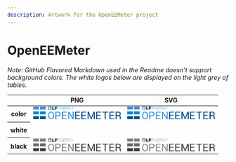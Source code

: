 ```yaml
---
description: Artwork for the OpenEEMeter project
---
```


# OpenEEMeter

*Note: GitHub Flavored Markdown used in the Readme doesn't support background colors. The white logos below are displayed on the light grey of tables.*

<table class="logos-table">
	<thead>
        <tr>
            <th></th>
            <th>PNG</th>
            <th>SVG</th>
        </tr>
    </thead>
    <tbody>
        <tr>
            <th>color</th>
            <td><a href="horizontal/color/openeemeter-horizontal-color.png" download><img src="horizontal/color/openeemeter-horizontal-color.png" width="200"></a></td>
            <td><a href="horizontal/color/openeemeter-horizontal-color.svg" download><img src="horizontal/color/openeemeter-horizontal-color.svg" width="200"></a></td>
        </tr>
        <tr>
            <th>white</th>
            <td><a href="horizontal/white/openeemeter-horizontal-white.png" download><img src="horizontal/white/openeemeter-horizontal-white.png" width="200"></a></td>
            <td><a href="horizontal/white/openeemeter-horizontal-white.svg" download><img src="horizontal/white/openeemeter-horizontal-white.svg" width="200"></a></td>
        </tr>
        <tr>
            <th>black</th>
            <td><a href="horizontal/black/openeemeter-horizontal-black.png" download><img src="horizontal/black/openeemeter-horizontal-black.png" width="200"></a></td>
            <td><a href="horizontal/black/openeemeter-horizontal-black.svg" download><img src="horizontal/black/openeemeter-horizontal-black.svg" width="200"></a></td>
        </tr>
    </tbody>
</table>

